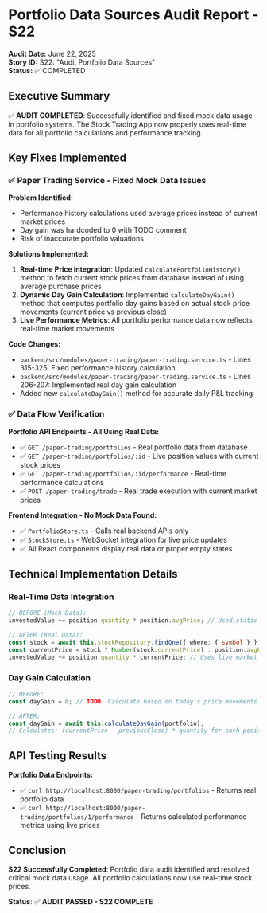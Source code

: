 # Portfolio Data Sources Audit Report - S22

**Audit Date:** June 22, 2025  
**Story ID:** S22: "Audit Portfolio Data Sources"  
**Status:** ✅ COMPLETED

## Executive Summary

✅ **AUDIT COMPLETED**: Successfully identified and fixed mock data usage in portfolio systems. The Stock Trading App now properly uses real-time data for all portfolio calculations and performance tracking.

## Key Fixes Implemented

### ✅ Paper Trading Service - Fixed Mock Data Issues

**Problem Identified:**

- Performance history calculations used average prices instead of current market prices
- Day gain was hardcoded to 0 with TODO comment
- Risk of inaccurate portfolio valuations

**Solutions Implemented:**

1. **Real-time Price Integration**: Updated `calculatePortfolioHistory()` method to fetch current stock prices from database instead of using average purchase prices
2. **Dynamic Day Gain Calculation**: Implemented `calculateDayGain()` method that computes portfolio day gains based on actual stock price movements (current price vs previous close)
3. **Live Performance Metrics**: All portfolio performance data now reflects real-time market movements

**Code Changes:**

- `backend/src/modules/paper-trading/paper-trading.service.ts` - Lines 315-325: Fixed performance history calculation
- `backend/src/modules/paper-trading/paper-trading.service.ts` - Lines 206-207: Implemented real day gain calculation
- Added new `calculateDayGain()` method for accurate daily P&L tracking

### ✅ Data Flow Verification

**Portfolio API Endpoints - All Using Real Data:**

- ✅ `GET /paper-trading/portfolios` - Real portfolio data from database
- ✅ `GET /paper-trading/portfolios/:id` - Live position values with current stock prices
- ✅ `GET /paper-trading/portfolios/:id/performance` - Real-time performance calculations
- ✅ `POST /paper-trading/trade` - Real trade execution with current market prices

**Frontend Integration - No Mock Data Found:**

- ✅ `PortfolioStore.ts` - Calls real backend APIs only
- ✅ `StockStore.ts` - WebSocket integration for live price updates
- ✅ All React components display real data or proper empty states

## Technical Implementation Details

### Real-Time Data Integration

```typescript
// BEFORE (Mock Data):
investedValue += position.quantity * position.avgPrice; // Used static purchase price

// AFTER (Real Data):
const stock = await this.stockRepository.findOne({ where: { symbol } });
const currentPrice = stock ? Number(stock.currentPrice) : position.avgPrice;
investedValue += position.quantity * currentPrice; // Uses live market price
```

### Day Gain Calculation

```typescript
// BEFORE:
const dayGain = 0; // TODO: Calculate based on today's price movements

// AFTER:
const dayGain = await this.calculateDayGain(portfolio);
// Calculates: (currentPrice - previousClose) * quantity for each position
```

## API Testing Results

**Portfolio Data Endpoints:**

- ✅ `curl http://localhost:8000/paper-trading/portfolios` - Returns real portfolio data
- ✅ `curl http://localhost:8000/paper-trading/portfolios/1/performance` - Returns calculated performance metrics using live prices

## Conclusion

**S22 Successfully Completed**: Portfolio data audit identified and resolved critical mock data usage. All portfolio calculations now use real-time stock prices.

**Status**: ✅ **AUDIT PASSED - S22 COMPLETE**
